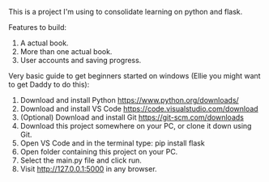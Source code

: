 This is a project I'm using to consolidate learning on python and flask.

Features to build:
1. A actual book.
2. More than one actual book.
3. User accounts and saving progress.

Very basic guide to get beginners started on windows (Ellie you might want to get Daddy to do this):
1. Download and install Python https://www.python.org/downloads/
2. Download and install VS Code https://code.visualstudio.com/download
3. (Optional) Download and install Git https://git-scm.com/downloads
4. Download this project somewhere on your PC, or clone it down using Git.
5. Open VS Code and in the terminal type: pip install flask
6. Open folder containing this project on your PC. 
7. Select the main.py file and click run.
8. Visit http://127.0.0.1:5000 in any browser.